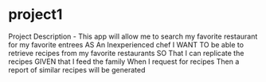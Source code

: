 # project1

Project Description - This app will allow me to search my favorite restaurant for my favorite entrees
AS An Inexperienced chef
I WANT TO be able to retrieve recipes from my favorite restaurants
SO That I can replicate the recipes
GIVEN that I feed the family
When I request for recipes
Then a report of similar recipes will be generated
